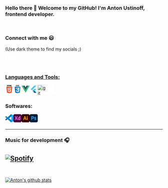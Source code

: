 ### Hello there 👋 Welcome to my GitHub! I'm Anton Ustinoff, frontend developer.

<br />

<!-- <img src="https://github.com/ziqq/ziqq/blob/main/images/stat.svg" alt="Anton WakaTime Activity" align=center/> -->


### Connect with me :smiley:
(Use dark theme to find my socials ;)

<a href="https://vk.com/antonustinoff" target="_blank"><img align="left" alt="Anton U | VK" width="22px" src="https://github.com/ziqq/ziqq/blob/main/images/vk.svg" /></a>
<a href="https://www.instagram.com/eyeofantonustinoff/" target="_blank"><img align="left" alt="Anton U | Instagram" width="22px" src="https://github.com/ziqq/ziqq/blob/main/images/insta.svg" />

<br/>
<br/>

### Languages and Tools:

<a href="https://www.w3.org/html/" target="_blank"><img align="left" alt="HTML5" width="26px" src="https://raw.githubusercontent.com/github/explore/80688e429a7d4ef2fca1e82350fe8e3517d3494d/topics/html/html.png" /></a>
<a href="https://www.w3schools.com/css/" target="_blank"><img align="left" alt="CSS3" width="26px" src="https://raw.githubusercontent.com/github/explore/80688e429a7d4ef2fca1e82350fe8e3517d3494d/topics/css/css.png" /></a>
  <a href="https://vuejs.org/" target="_blank"><img align="left" alt="vue" width="26px" src="https://raw.githubusercontent.com/github/explore/80688e429a7d4ef2fca1e82350fe8e3517d3494d/topics/vue/vue.png" /></a>
  <a href="https://flutter.dev/" target="_blank"><img align="left" alt="flutter" width="26px" src="https://raw.githubusercontent.com/github/explore/80688e429a7d4ef2fca1e82350fe8e3517d3494d/topics/flutter/flutter.png" /></a>
<a href="https://git-scm.com/" target="_blank"> <img align="left" alt="git" width="26px" src="https://www.vectorlogo.zone/logos/git-scm/git-scm-icon.svg" /></a>
<img align="left" alt="GitHub" width="26px" src="https://github.com/ziqq/ziqq/blob/main/images/github.svg" />

<br />
<br />

### Softwares:

<img align="left" alt="Visual Studio Code" width="26px" src="https://raw.githubusercontent.com/github/explore/80688e429a7d4ef2fca1e82350fe8e3517d3494d/topics/visual-studio-code/visual-studio-code.png" />
<a href="https://www.adobe.com/products/xd.html" target="_blank"> <img align="left" alt="XD" width="26px" src="https://github.com/Aakarsh-B/trying-repos/blob/master/adobexd.png?raw=true"/></a> 
<a href="https://www.adobe.com/in/products/illustrator.html" target="_blank"> <img align="left" alt="Illustrator" width="26px" src="https://github.com/Aakarsh-B/trying-repos/blob/master/illustrator.png?raw=true"/></a> 
<a href="https://www.photoshop.com/en" target="_blank"> <img align="left" alt="Photoshop" width="26px" src="https://github.com/Aakarsh-B/trying-repos/blob/master/photoshop.png?raw=true"/></a>

<br />
<br />
  
---

### Music for development 🎧

[![Spotify](https://github-readme-remake.vercel.app/api/spotify)](https://open.spotify.com/user/vd1u2mc30dd5ao76llca1b437)
<br/>
---

<br />

[![Anton's github stats](https://github-readme-stats.vercel.app/api?username=ziqq&include_all_commits=true&count_private=true&show_icons=true&line_height=20&title_color=FFFFFF&icon_color=FFFFFF&text_color=FFFFFF&bg_color=0D1117)](https://github.com/anuraghazra/github-readme-stats)

<!-- <br/>

![visitors](https://visitor-badge.glitch.me/badge?page_id=ziqq.ziqq) -->
